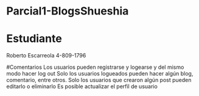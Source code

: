 # Parcial1-BlogsShueshia

# Estudiante
Roberto Escarreola 4-809-1796

#Comentarios
Los usuarios pueden registrarse y logearse y del mismo modo hacer log out
Solo los usuarios logueados pueden hacer algún blog, comentario, entre otros. 
Solo los usuarios que crearon algún post pueden editarlo o eliminarlo
Es posible actualizar el perfil de usuario
